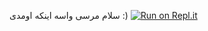 سلام مرسی واسه اینکه اومدی :)
[![Run on Repl.it](https://replit.com/badge/github/uosofkho/bot-24-7)](https://replit.com/new/github/uosofkho/bot-24-7)

